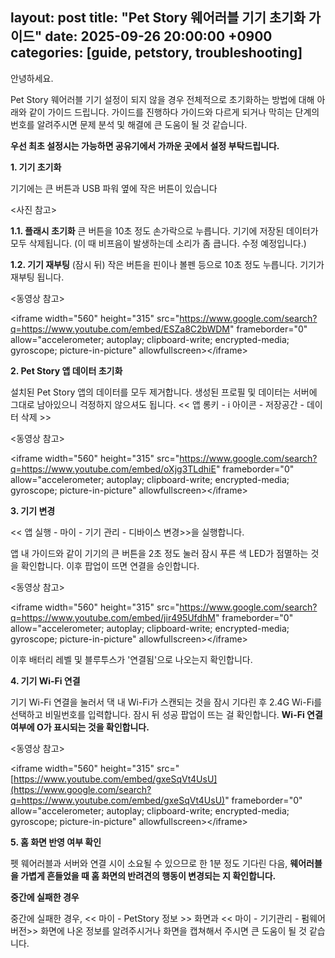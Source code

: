 ## layout: post title: "Pet Story 웨어러블 기기 초기화 가이드" date: 2025-09-26 20:00:00 +0900 categories: [guide, petstory, troubleshooting]

안녕하세요.

Pet Story 웨어러블 기기 설정이 되지 않을 경우 전체적으로 초기화하는 방법에 대해 아래와 같이 가이드 드립니다.
가이드를 진행하다 가이드와 다르게 되거나 막히는 단계의 번호를 알려주시면 문제 분석 및 해결에 큰 도움이 될 것 같습니다.

**우선 최초 설정시는 가능하면 공유기에서 가까운 곳에서 설정 부탁드립니다.**

**1. 기기 초기화**

기기에는 큰 버튼과 USB 파워 옆에 작은 버튼이 있습니다

\<사진 참고\>

**1.1. 플래시 초기화**
큰 버튼을 10초 정도 손가락으로 누릅니다. 기기에 저장된 데이터가 모두 삭제됩니다. (이 때 비프음이 발생하는데 소리가 좀 큽니다. 수정 예정입니다.)

**1.2. 기기 재부팅**
(잠시 뒤) 작은 버튼을 핀이나 볼펜 등으로 10초 정도 누릅니다. 기기가 재부팅 됩니다.

\<동영상 참고\>

\<iframe width="560" height="315" src="https://www.google.com/search?q=https://www.youtube.com/embed/ESZa8C2bWDM" frameborder="0" allow="accelerometer; autoplay; clipboard-write; encrypted-media; gyroscope; picture-in-picture" allowfullscreen\>\</iframe\>

**2. Pet Story 앱 데이터 초기화**

설치된 Pet Story 앱의 데이터를 모두 제거합니다. 생성된 프로필 및 데이터는 서버에 그대로 남아있으니 걱정하지 않으셔도 됩니다. \<\< 앱 롱키 - i 아이콘 - 저장공간 - 데이터 삭제 \>\>

\<동영상 참고\>

\<iframe width="560" height="315" src="https://www.google.com/search?q=https://www.youtube.com/embed/oXjg3TLdhiE" frameborder="0" allow="accelerometer; autoplay; clipboard-write; encrypted-media; gyroscope; picture-in-picture" allowfullscreen\>\</iframe\>

**3. 기기 변경**

\<\< 앱 실행 - 마이 - 기기 관리 - 디바이스 변경\>\>을 실행합니다.

앱 내 가이드와 같이 기기의 큰 버튼을 2초 정도 눌러 잠시 푸른 색 LED가 점멸하는 것을 확인합니다. 이후 팝업이 뜨면 연결을 승인합니다.

\<동영상 참고\>

\<iframe width="560" height="315" src="https://www.google.com/search?q=https://www.youtube.com/embed/jir495UfdhM" frameborder="0" allow="accelerometer; autoplay; clipboard-write; encrypted-media; gyroscope; picture-in-picture" allowfullscreen\>\</iframe\>

이후 배터리 레벨 및 블루투스가 '연결됨'으로 나오는지 확인합니다.

**4. 기기 Wi-Fi 연결**

기기 Wi-Fi 연결을 눌러서 댁 내 Wi-Fi가 스캔되는 것을 잠시 기다린 후 2.4G Wi-Fi를 선택하고 비밀번호를 입력합니다. 잠시 뒤 성공 팝업이 뜨는 걸 확인합니다. **Wi-Fi 연결 여부에 O가 표시되는 것을 확인합니다.**

\<동영상 참고\>

\<iframe width="560" height="315" src="[https://www.youtube.com/embed/gxeSqVt4UsU](https://www.google.com/search?q=https://www.youtube.com/embed/gxeSqVt4UsU)" frameborder="0" allow="accelerometer; autoplay; clipboard-write; encrypted-media; gyroscope; picture-in-picture" allowfullscreen\>\</iframe\>

**5. 홈 화면 반영 여부 확인**

펫 웨어러블과 서버와 연결 시이 소요될 수 있으므로 한 1분 정도 기다린 다음, **웨어러블을 가볍게 흔들었을 때 홈 화면의 반려견의 행동이 변경되는 지 확인합니다.**

**중간에 실패한 경우**

중간에 실패한 경우, \<\< 마이 - PetStory 정보 \>\> 화면과 \<\< 마이 - 기기관리 - 펌웨어 버전\>\> 화면에 나온 정보를 알려주시거나 화면을 캡쳐해서 주시면 큰 도움이 될 것 같습니다.
